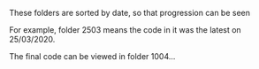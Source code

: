 These folders are sorted by date, so that progression can be seen

For example, folder 2503 means the code in it was the latest on 25/03/2020.

The final code can be viewed in folder 1004...
